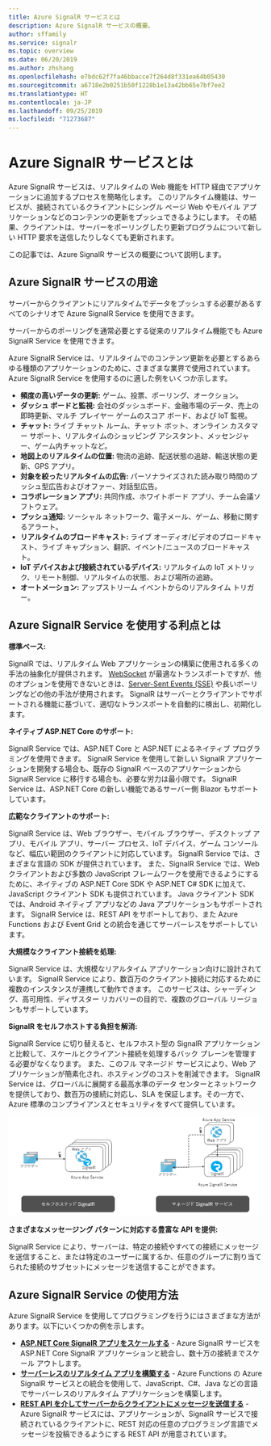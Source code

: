 ```yaml
---
title: Azure SignalR サービスとは
description: Azure SignalR サービスの概要。
author: sffamily
ms.service: signalr
ms.topic: overview
ms.date: 06/20/2019
ms.author: zhshang
ms.openlocfilehash: e7bdc62f7fa46bbacce7f264d8f331ea64b05430
ms.sourcegitcommit: a6718e2b0251b50f1228b1e13a42bb65e7bf7ee2
ms.translationtype: HT
ms.contentlocale: ja-JP
ms.lasthandoff: 09/25/2019
ms.locfileid: "71273687"
---
```

# <a name="what-is-azure-signalr-service"></a>Azure SignalR サービスとは

Azure SignalR サービスは、リアルタイムの Web 機能を HTTP 経由でアプリケーションに追加するプロセスを簡略化します。 このリアルタイム機能は、サービスが、接続されているクライアントにシングル ページ Web やモバイル アプリケーションなどのコンテンツの更新をプッシュできるようにします。 その結果、クライアントは、サーバーをポーリングしたり更新プログラムについて新しい HTTP 要求を送信したりしなくても更新されます。


この記事では、Azure SignalR サービスの概要について説明します。

## <a name="what-is-azure-signalr-service-used-for"></a>Azure SignalR サービスの用途

サーバーからクライアントにリアルタイムでデータをプッシュする必要があるすべてのシナリオで Azure SignalR Service を使用できます。

サーバーからのポーリングを通常必要とする従来のリアルタイム機能でも Azure SignalR Service を使用できます。

Azure SignalR Service は、リアルタイムでのコンテンツ更新を必要とするあらゆる種類のアプリケーションのために、さまざまな業界で使用されています。 Azure SignalR Service を使用するのに適した例をいくつか示します。

* **頻度の高いデータの更新:** ゲーム、投票、ポーリング、オークション。
* **ダッシュ ボードと監視:** 会社のダッシュボード、金融市場のデータ、売上の即時更新、マルチ プレイヤー ゲームのスコア ボード、および IoT 監視。
* **チャット:** ライブ チャット ルーム、チャット ボット、オンライン カスタマー サポート、リアルタイムのショッピング アシスタント、メッセンジャー、ゲーム内チャットなど。
* **地図上のリアルタイムの位置:** 物流の追跡、配送状態の追跡、輸送状態の更新、GPS アプリ。
* **対象を絞ったリアルタイムの広告:** パーソナライズされた読み取り時間のプッシュ型広告およびオファー、対話型広告。
* **コラボレーション アプリ:** 共同作成、ホワイトボード アプリ、チーム会議ソフトウェア。
* **プッシュ通知:** ソーシャル ネットワーク、電子メール、ゲーム、移動に関するアラート。
* **リアルタイムのブロードキャスト:** ライブ オーディオ/ビデオのブロードキャスト、ライブ キャプション、翻訳、イベント/ニュースのブロードキャスト。
* **IoT デバイスおよび接続されているデバイス:** リアルタイムの IoT メトリック、リモート制御、リアルタイムの状態、および場所の追跡。
* **オートメーション:** アップストリーム イベントからのリアルタイム トリガー。

## <a name="what-are-the-benefits-using-azure-signalr-service"></a>Azure SignalR Service を使用する利点とは

**標準ベース:**

SignalR では、リアルタイム Web アプリケーションの構築に使用される多くの手法の抽象化が提供されます。 [WebSocket](https://wikipedia.org/wiki/WebSocket) が最適なトランスポートですが、他のオプションを使用できないときは、[Server-Sent Events (SSE)](https://wikipedia.org/wiki/Server-sent_events) や長いポーリングなどの他の手法が使用されます。 SignalR はサーバーとクライアントでサポートされる機能に基づいて、適切なトランスポートを自動的に検出し、初期化します。

**ネイティブ ASP.NET Core のサポート:**

SignalR Service では、ASP.NET Core と ASP.NET によるネイティブ プログラミングを使用できます。 SignalR Service を使用して新しい SignalR アプリケーションを開発する場合も、既存の SignalR ベースのアプリケーションから SignalR Service に移行する場合も、必要な労力は最小限です。
SignalR Service は、ASP.NET Core の新しい機能であるサーバー側 Blazor もサポートしています。

**広範なクライアントのサポート:**

SignalR Service は、Web ブラウザー、モバイル ブラウザー、デスクトップ アプリ、モバイル アプリ、サーバー プロセス、IoT デバイス、ゲーム コンソールなど、幅広い範囲のクライアントに対応しています。 SignalR Service では、さまざまな言語の SDK が提供されています。 また、SignalR Service では、Web クライアントおよび多数の JavaScript フレームワークを使用できるようにするために、ネイティブの ASP.NET Core SDK や ASP.NET C# SDK に加えて、JavaScript クライアント SDK も提供されています。 Java クライアント SDK では、Android ネイティブ アプリなどの Java アプリケーションもサポートされます。 SignalR Service は、REST API をサポートしており、また Azure Functions および Event Grid との統合を通じてサーバーレスをサポートしています。

**大規模なクライアント接続を処理:**

SignalR Service は、大規模なリアルタイム アプリケーション向けに設計されています。 SignalR Service により、数百万のクライアント接続に対応するために複数のインスタンスが連携して動作できます。 このサービスは、シャーディング、高可用性、ディザスター リカバリーの目的で、複数のグローバル リージョンもサポートしています。

**SignalR をセルフホストする負担を解消:**

SignalR Service に切り替えると、セルフホスト型の SignalR アプリケーションと比較して、スケールとクライアント接続を処理するバック プレーンを管理する必要がなくなります。 また、このフル マネージド サービスにより、Web アプリケーションが簡素化され、ホスティングのコストを削減できます。 SignalR Service は、グローバルに展開する最高水準のデータ センターとネットワークを提供しており、数百万の接続に対応し、SLA を保証します。その一方で、Azure 標準のコンプライアンスとセキュリティをすべて提供しています。

![マネージド SignalR Service](./media/signalr-overview/managed-signalr-service.png)

**さまざまなメッセージング パターンに対応する豊富な API を提供:**

SignalR Service により、サーバーは、特定の接続やすべての接続にメッセージを送信すること、または特定のユーザーに属するか、任意のグループに割り当てられた接続のサブセットにメッセージを送信することができます。

## <a name="how-to-use-azure-signalr-service"></a>Azure SignalR Service の使用方法

Azure SignalR Service を使用してプログラミングを行うにはさまざまな方法があります。以下にいくつかの例を示します。

- **[ASP.NET Core SignalR アプリをスケールする](signalr-concept-scale-aspnet-core.md)** - Azure SignalR サービスを ASP.NET Core SignalR アプリケーションと統合し、数十万の接続までスケール アウトします。
- **[サーバーレスのリアルタイム アプリを構築する](signalr-concept-azure-functions.md)** - Azure Functions の Azure SignalR サービスとの統合を使用して、JavaScript、C#、Java などの言語でサーバーレスのリアルタイム アプリケーションを構築します。
- **[REST API を介してサーバーからクライアントにメッセージを送信する](https://github.com/Azure/azure-signalr/blob/dev/docs/rest-api.md)** - Azure SignalR サービスには、アプリケーションが、SignalR サービスで接続されているクライアントに、REST 対応の任意のプログラミング言語でメッセージを投稿できるようにする REST API が用意されています。
